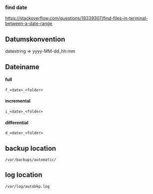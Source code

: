 ### find date
https://stackoverflow.com/questions/18339307/find-files-in-terminal-between-a-date-range

## Datumskonvention
datestring => yyyy-MM-dd_hh:mm

## Dateiname
#### full
`f_<date>_<folder>`
#### incremental
`i_<date>_<folder>`
#### differential
`d_<date>_<folder>`

## backup location
`/var/backups/automatic/`
## log location
`/var/log/autobkp.log`
